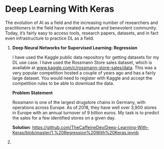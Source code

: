 # Deep Learning With Keras

The evolution of AI as a field and the increasing number of researchers and practitioners in the field have created a mature and benevolent community. Today, it’s fairly easy to access tools, research papers, datasets, and in fact even infrastructure to practice DL as a field.

1. **Deep Neural Networks for Supervised Learning: Regression**

   I have used the Kaggle public data repository for getting datasets for my DL use case. I have used the Rossmann Store sales dataset, which is available at www.kaggle.com/c/rossmann-store-sales/data. This was a very popular competition hosted a couple of years ago and has a fairly large dataset. You would need to register with Kaggle and accept the competition rules to be able to download the data. 

   **Problem Statement** 
   
   ​Rossmann is one of the largest drugstore chains in Germany, with operations across Europe. As of 	2018, they have well over 3,900 stores in Europe with an annual turnover of 9 billion euros. My task is to predict the sales for a few identified stores on a given day.
   
   **Solution**: https://github.com/TheCaffeineDev/Deep-Learning-With-Keras/blob/master/1.%20Regression%20With%20Keras.ipynb

2. 

